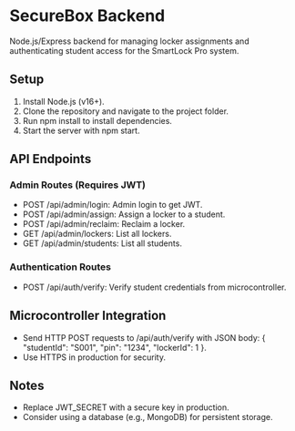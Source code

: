 # SecureBox Backend

Node.js/Express backend for managing locker assignments and authenticating student access for the SmartLock Pro system.

## Setup
1. Install Node.js (v16+).
2. Clone the repository and navigate to the project folder.
3. Run npm install to install dependencies.
4. Start the server with npm start.

## API Endpoints
### Admin Routes (Requires JWT)
- POST /api/admin/login: Admin login to get JWT.
- POST /api/admin/assign: Assign a locker to a student.
- POST /api/admin/reclaim: Reclaim a locker.
- GET /api/admin/lockers: List all lockers.
- GET /api/admin/students: List all students.

### Authentication Routes
- POST /api/auth/verify: Verify student credentials from microcontroller.

## Microcontroller Integration
- Send HTTP POST requests to /api/auth/verify with JSON body: { "studentId": "S001", "pin": "1234", "lockerId": 1 }.
- Use HTTPS in production for security.

## Notes
- Replace JWT_SECRET with a secure key in production.
- Consider using a database (e.g., MongoDB) for persistent storage.